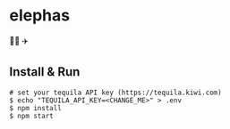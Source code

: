 # elephas

🕵️‍♀️ ✈️

## Install & Run

```console
# set your tequila API key (https://tequila.kiwi.com)
$ echo "TEQUILA_API_KEY=<CHANGE_ME>" > .env
$ npm install
$ npm start
```
